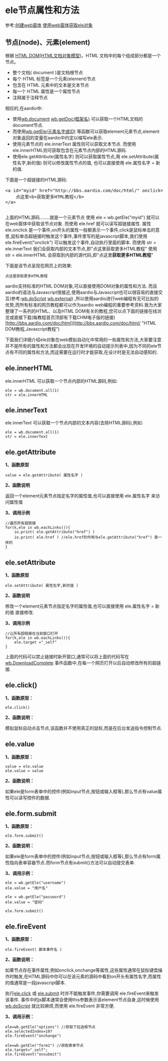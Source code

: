 # ele节点属性和方法

 参考:[创建web窗体](web/webform) [使用web窗体获取ele对象](web/getele)

## 节点(node)、元素(element)

根据 [HTML DOM(HTML文档对象模型)](web/html)，HTML 文档中的每个组成部分都是一个节点。

* 整个文档( document )是文档根节点
* 每个 HTML 标签是一个元素(element)节点
* 包含在 HTML 元素中的文本是文本节点
* 每一个 HTML 属性是一个属性节点
* 注释属于注释节点


相应的,在aardio中:

* 使用[wb.document](web/getele#document) [wb.getDoc(框架名)](web/getele#getDoc) 可以获取一个HTML文档的document节点.
* 而使用[wb.getEle(元素名字或ID)](web/getele#getEle) 等函数可以获取element元素节点,element对象返回的变量在aardio中约定以缩写ele表示.
* 使用元素节点的 ele.innerText 属性则可以获取文本节点.
而使用ele.innerHTML则可获取包含在元素节点内部的HTML源码.
* 使用ele.getAttribute(属性名字) 则可以获取属性节点,用 ele.setAttribute(属性名字,新的值) 则可以修改属性节点的值, 也可以直接使用 ele.属性名字 = 新的值.

下面是一个超链接的HTML源码:
<pre>&lt;a id=&quot;myid&quot; href=&quot;http://bbs.aardio.com/doc/html/&quot; onclick=&quot;alert(&apos;&#x4F60;&#x70B9;&#x4E86;&#x6211;&apos;)&quot;&gt;
    &#x70B9;&#x8FD9;&#x91CC;&lt;b&gt;&#x83B7;&#x53D6;&#x66F4;&#x591A;HTML&#x6559;&#x7A0B;&lt;/b&gt;
&lt;/a&gt;
    </pre>

上面的HTML源码<a>........</a>就是一个元素节点
使用 ele = wb.getEle("myid") 就可以在web窗体中获取该节点对象.
而使用 ele.href 就可以读写超链接属性.
属性 ele.onclick 是一个事件,on开头的属性一般都表示一个事件,click是鼠标单击的意思,鼠标单击超链接时触发这个事件,事件里写的是javascript脚本,我们使用 ele.fireEvent("onclick") 可以触发这个事件,自动执行里面的脚本.
而使用 str = ele.innerText 我们会获取内部的文本节点,即"点这里获取更多HTML教程"
使用 str = ele.innerHTML 会获取到内部的源代码,即"点这里<b>获取更多HTML教程</b>"

下面是该节点呈现在网页上的效果:

``` aau
点这里获取更多HTML教程
```

aardio支持标准的HTML DOM对象,可以直接使用DOM对象的属性和方法.
而且aardio的语法与Javascript很接近,使用aardio与Javascript也可以很容易的直接交互(参考:[wb.doScript](web/doScript) [wb.external](web/external)) ,所以使用aardio进行web编程有无可比拟的优势,而所有标准的网页教程都可以作为aardio web编程的重要参考资料.我为大家整理了一系列的HTML、以及HTML DOM有关的教程,您可以点下面的链接在线浏览或直接下载(每教程首页顶部有下载CHM电子版的链接) [http://bbs.aardio.com/doc/html](http://bbs.aardio.com/doc/html/ "HTML DOM教程,Javascript教程")

下面我们详细介绍ele对象在web模拟自动化中常用的一些属性和方法,大家要注意并不是所有的属性和方法都会出现在开发环境的自动提示列表中,因为不同的ele节点有不同的属性和方法,而这需要在运行时才能获取,在设计时是无法自动感知的.

## ele.innerHTML

ele.innerHTML
  可以获取一个节点内部的HTML源码,例如:

``` aau
ele = wb.document.all(1)
str = ele.innerHTML
```

## ele.innerText

ele.innerText 可以获取一个节点内部的文本内容(去除HTML源码),例如:

``` aau
ele = wb.document.all(1)
str = ele.innerText
```

## ele.getAttribute

**1、函数原型**

``` aau
value = ele.getAttribute( 属性名字 )
```

**2、函数说明**

返回一个element元素节点指定名字的属性值,也可以直接使用 ele.属性名字 来访问属性值

**3、调用示例**

``` aau
//遍历所有超链接
for(k,ele in wb.eachLinks()){
    io.print( ele.getAttribute("href") )
    io.print( ele.href ) //ele.href的作用与ele.getAttribute("href") 是一样的
}
```

## ele.setAttribute

**1、函数原型**

``` aau
ele.setAttribute( 属性名字,新的值 )
```

**2、函数说明**

修改一个element元素节点指定名字的属性值,也可以直接使用 ele.属性名字 = 新的值 直接修改.

**3、调用示例**

``` aau
//让所有超链接在当前窗口打开
for(k,ele in wb.eachLinks()){
	ele.target ="_self"
}
```


 上面的代码可以禁止链接时新开窗口,通常可以将上面的代码写在 [wb.DownloadComplete](web/event#DownloadComplete) 事件函数中,在每一个网页打开以后自动修改所有的超链接.

## ele.click()

**1、函数原型：**

``` aau
ele.click()
```

**2、函数说明：**

模拟鼠标自动点击节点,该函数并不使用真正的鼠标,而是在后台发送指令控制节点.

## ele.value

**1、函数原型：**

``` aau
value = ele.value
ele.value = value
```


**2、函数说明：**

如果ele是form表单中的控件(例如input节点,按钮或输入框等),那么节点有value属性可以读写控件的数据.

## ele.form.submit

**1、函数原型：**

``` aau
ele.form.submit()
```

**2、函数说明：**

如果ele是form表单中的控件(例如input节点,按钮或输入框等),那么节点有form属性指向表单容器节点.而form节点有submit()方法可以自动提交表单.

**3、调用示例：**

``` aau
ele = wb.getEle("username")
ele.value = "用户名"

ele = wb.getEle("password")
ele.value = "密码"

ele.form.submit()
```

## ele.fireEvent

**1、函数原型：**

``` aau
ele.fireEvent( 脚本事件名 )
```

**2、函数说明：**

如果节点存在事件属性,例如onclick,onchange等属性,这些属性通常在鼠标键盘操作时触发,在HTML源码中你可以在该元素的源码中看到on开头有属性名字,而属性的值通常是一段javascript脚本.

执行[ele.click](web/ele#click) 或 [ele.submit](web/ele#submit) 时并不能触发事件,你需要调用 ele.fireEvent来触发该事件.
事件中的js脚本通常会使用this参数表示该element节点自身,这时候使用 [wb.doScript](web/doScript) 就比较麻烦,而使用 ele.fireEvent 非常方便.

**3、调用示例：**

``` aau
ele=wb.getEle("options") //获取下拉选框节点
ele.selectedIndex=10?
ele.fireEvent("onchange")

ele=wb.getEle("form1") //获取表单节点
ele.target="_self";
ele.fireEvent("onsubmit")
```
